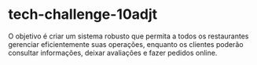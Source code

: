 # tech-challenge-10adjt
O objetivo é criar um sistema robusto que permita a todos os  restaurantes gerenciar eficientemente suas operações, enquanto os clientes  poderão consultar informações, deixar avaliações e fazer pedidos online.
